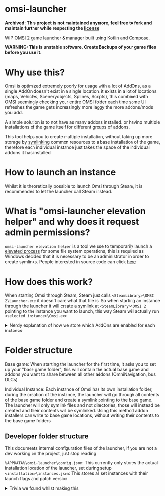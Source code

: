 # omsi-launcher

**Archived: This project is not maintained anymore, feel free to fork and maintain further while respecting the [license](LICENSE)**

WIP [OMSI 2](https://store.steampowered.com/app/252530/OMSI_2_Steam_Edition/) game launcher &
manager built using [Kotlin](https://kotlinlang.org)
and [Compose](https://github.com/JetBrains/compose-jb).

**WARNING: This is unstable software. Create Backups of your game files before you use
it.**

# Why use this?

Omsi is optimized extremely poorly for usage with a lot of AddOns, as a single AddOn doesn't exist
in a single location,
it exists in a lot of locations (maps, Vehicles, Sceneryobjects, Splines, Scripts), this combined
with OMSI seemingly
checking your entire OMSI folder each time some UI refreshes the game gets increasingly more laggy
the more addons/mods
you add.

A simple solution is to not have as many addons installed, or having multiple installations of the
game itself for
different groups of addons.

This tool helps you to create multiple installation, without taking up more storage by
[symlinking](https://en.wikipedia.org/wiki/Symbolic_link) common resources to a base installation of
the game, therefore
each individual instance just takes the space of the individual addons it has installed

# How to launch an instance

Whilst it is theoretically possible to launch Omsi through Steam, it is recommended to let the
launcher call Steam
instead.

# What is "omsi-launcher elevation helper" and why does it request admin permissions?

`omsi-launcher elevation helper` is a tool we use to temporarily launch
a [elevated process](https://en.wikipedia.org/wiki/User_Account_Control)
for some file system
operations, this is required as Windows decided that it is necessary to be an administrator in order
to create symlinks. People interested in source code can
click [here](https://github.com/NyCodeGHG/omsi-elevate)

# How does this work?

When starting Omsi through Steam, Steam just calls `<SteamLibrary>\OMSI 2\Launcher.exe` it doesn't
care what that file
is.
So when starting an instance through the launcher it will create a symlink
at `<SteamLibrary>\OMSI 2` pointing to the
instance you want to launch, this way Steam will actually run `<selected instance>\Omsi.exe`

<details>
<summary>Nerdy explanation of how we store which AddOns are enabled for each instance</summary>

Steam keeps track of which AddOns you have installed at `<library>\steamapps\appmanifest_252530.acf` (`252530` being
Omsi's Steam id)

Since Steam overwrites this file if it is a symlink, we needed a different approach.

Instead, when creating the base game installation we know copy the base manifest into `<launcher>\game\manifest.acf`,
each time we create a new instance, we copy that file into `<instance>\manifest.acf`

Then if you launch an instance we check:

- Does `<Steam library>\OMSI 2` already symlink to that instance
    - If yes:
        - Copy `appmanifest_252530.acf` into  `<instance>\manifest.acf`
    - If not (but symlink):
        - Resolve that symlink to the previous instance
        - Copy the current `appmanifest_252530.acf` to the resolved instance
        - Copy the manifest of the instance we want to start to `appmanifest_252530.acf`
    - If not (but directory)
        - Copy the manifest of the instance we want to start to `appmanifest_252530.acf`

That way no only OMSI will only see the selected AddOns
(as they're the only addons physically present in the instance folder)
also Steam will show them and not download any additional ones

</details>

# Folder structure

Base game: When starting the launcher for the first time, it asks you to set up your "base game
folder", this will
contain the actual base game and addons you want to share between all other addons (OmniNavigation,
bus DLCs)

Individual Instance: Each instance of Omsi has its own installation folder, during the creation of
the instance, the
launcher will go through all contents of the base game folder and create a symlink pointing to the
base game. The
launcher will only symlink files and not directories, those will instead be created and their
contents will be
symlinked.
Using this method addon installers can write to base game locations, without writing their contents
to the base game
folders

## Developer folder structure

This documents internal configuration files of the launcher, if you are not a dev working on the
project, just stop
reading

`%APPDATA%\omsi-launcher\config.json`: This currently only stores the actual installation location
of the launcher, set
during setup
`<installation>\instances.json`: This stores all set instances with their launch flags and patch
version

<details>
    <summary>Trivia we found whilst making this</summary>

- You can symlink `<steam library>\OMSI 2` to wherever you want and Steam will launch it.
- You can symlink anything in your `OMSI 2` directory and Omsi will load everything
- Steam stores it's install location at: `HKEY_LOCAL_MACHINE\SOFTWARE\WOW6432Node\Valve\Steam` Value: `InstallPath`
- Omsi stores it's install location at: `HKEY_LOCAL_MACHINE\SOFTWARE\WOW6432Node\aerosoft\OMSI 2` Value: `Product_Path`


</details>
